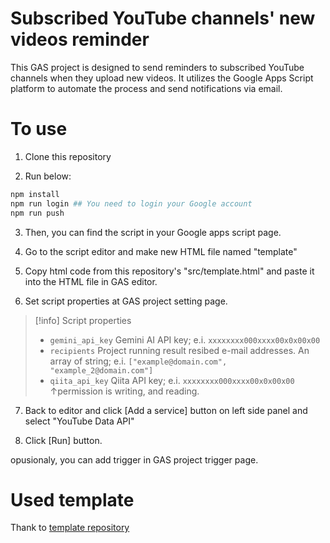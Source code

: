 # Subscribed YouTube channels' new videos reminder

This GAS project is designed to send reminders to subscribed YouTube channels when they upload new videos. It
utilizes the Google Apps Script platform to automate the process and send notifications via email.

# To use

1. Clone this repository

2. Run below:

```bash
npm install
npm run login ## You need to login your Google account
npm run push
```

3. Then, you can find the script in your Google apps script page.

4. Go to the script editor and make new HTML file named "template"

5. Copy html code from this repository's "src/template.html" and paste it into the HTML file in GAS editor.

6. Set script properties at GAS project setting page.

> [!info] Script properties
>
> - `gemini_api_key` Gemini AI API key; e.i. `xxxxxxxx000xxxx00x0x00x00`
> - `recipients` Project running result resibed e-mail addresses. An array of string; e.i.
>   `["example@domain.com", "example_2@domain.com"]`
> - `qiita_api_key` Qiita API key; e.i. `xxxxxxxx000xxxx00x0x00x00` ↑permission is writing, and reading.

7. Back to editor and click [Add a service] button on left side panel and select "YouTube Data API"

8. Click [Run] button.

opusionaly, you can add trigger in GAS project trigger page.

# Used template

Thank to [template repository](https://github.com/iansan5653/gas-ts-template)
